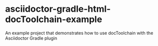 # asciidoctor-gradle-html-docToolchain-example
An example project that demonstrates how to use docToolchain with the Asciidoctor Gradle plugin
